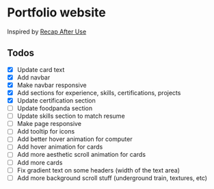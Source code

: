 # Portfolio website

Inspired by [Recap After Use](https://www.recapafteruse.co.uk)

## Todos
- [x] Update card text
- [x] Add navbar
- [x] Make navbar responsive
- [x] Add sections for experience, skills, certifications, projects
- [x] Update certification section
- [ ] Update foodpanda section
- [ ] Update skills section to match resume
- [ ] Make page responsive
- [ ] Add tooltip for icons
- [ ] Add better hover animation for computer
- [ ] Add hover animation for cards
- [ ] Add more aesthetic scroll animation for cards
- [ ] Add more cards
- [ ] Fix gradient text on some headers (width of the text area)
- [ ] Add more background scroll stuff (underground train, textures, etc)

